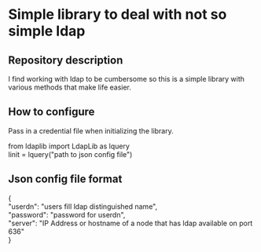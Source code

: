 # Simple library to deal with not so simple ldap

## Repository description

I find working with ldap to be cumbersome so this is a simple library with various methods that make life easier.

## How to configure

Pass in a credential file when initializing the library.

from ldaplib import LdapLib as lquery\
linit = lquery("path to json config file")

## Json config file format

{\
	"userdn": "users fill ldap distinguished name",\
	"password": "password for userdn",\
	"server": "IP Address or hostname of a node that has ldap available on port 636"\
}
